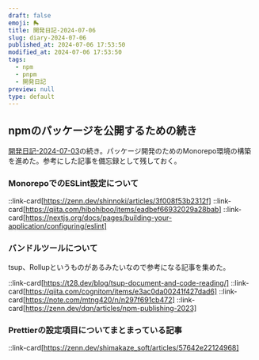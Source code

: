 ```yaml
---
draft: false
emoji: 🛼
title: 開発日記-2024-07-06
slug: diary-2024-07-06
published_at: 2024-07-06 17:53:50
modified_at: 2024-07-06 17:53:50
tags:
  - npm
  - pnpm
  - 開発日記
preview: null
type: default
---
```


## npmのパッケージを公開するための続き

[開発日記-2024-07-03](2024-07-03-開発日記.md)の続き。パッケージ開発のためのMonorepo環境の構築を進めた。参考にした記事を備忘録として残しておく。

### MonorepoでのESLint設定について

::link-card[https://zenn.dev/shinnoki/articles/3f008f53b2312f]
::link-card[https://qiita.com/hibohiboo/items/eadbef66932029a28bab]
::link-card[https://nextjs.org/docs/pages/building-your-application/configuring/eslint]

### バンドルツールについて

tsup、Rollupというものがあるみたいなので参考になる記事を集めた。

::link-card[https://t28.dev/blog/tsup-document-and-code-reading/]
::link-card[https://qiita.com/cognitom/items/e3ac0da00241f427dad6]
::link-card[https://note.com/mtng420/n/n297f691cb472]
::link-card[https://zenn.dev/dqn/articles/npm-publishing-2023]

### Prettierの設定項目についてまとまっている記事

::link-card[https://zenn.dev/shimakaze_soft/articles/57642e22124968]
